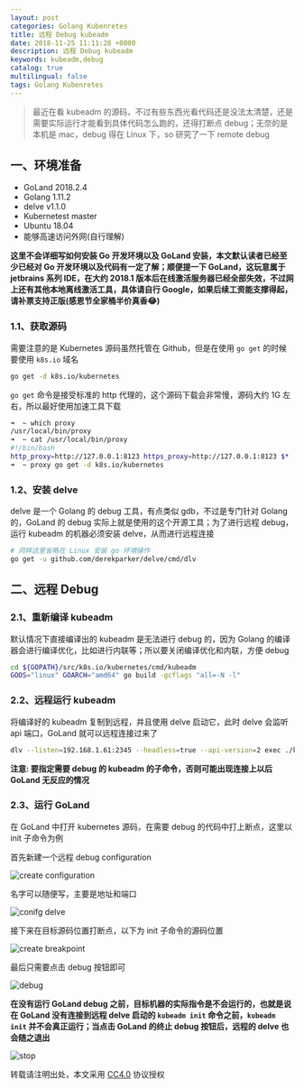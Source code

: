 ```yaml
---
layout: post
categories: Golang Kubenretes
title: 远程 Debug kubeadm
date: 2018-11-25 11:11:28 +0800
description: 远程 Debug kubeadm
keywords: kubeadm,debug
catalog: true
multilingual: false
tags: Golang Kubenretes
---
```


> 最近在看 kubeadm 的源码，不过有些东西光看代码还是没法太清楚，还是需要实际运行才能看到具体代码怎么跑的，还得打断点 debug；无奈的是本机是 mac，debug 得在 Linux 下，so 研究了一下 remote debug

## 一、环境准备

- GoLand 2018.2.4
- Golang 1.11.2
- delve v1.1.0
- Kubernetest master
- Ubuntu 18.04
- 能够高速访问外网(自行理解)

**这里不会详细写如何安装 Go 开发环境以及 GoLand 安装，本文默认读者已经至少已经对 Go 开发环境以及代码有一定了解；顺便提一下 GoLand，这玩意属于 jetbrains 系列 IDE，在大约 2018.1 版本后在线激活服务器已经全部失效，不过网上还有其他本地离线激活工具，具体请自行 Google，如果后续工资能支撑得起，请补票支持正版(感恩节全家桶半价真香😂)**

### 1.1、获取源码

需要注意的是 Kubernetes 源码虽然托管在 Github，但是在使用 `go get` 的时候要使用 `k8s.io` 域名

``` sh
go get -d k8s.io/kubernetes
```

`go get` 命令是接受标准的 http 代理的，这个源码下载会非常慢，源码大约 1G 左右，所以最好使用加速工具下载

``` sh
➜  ~ which proxy
/usr/local/bin/proxy
➜  ~ cat /usr/local/bin/proxy
#!/bin/bash
http_proxy=http://127.0.0.1:8123 https_proxy=http://127.0.0.1:8123 $*
➜  ~ proxy go get -d k8s.io/kubernetes
```

### 1.2、安装 delve

delve 是一个 Golang 的 debug 工具，有点类似 gdb，不过是专门针对 Golang 的，GoLand 的 debug 实际上就是使用的这个开源工具；为了进行远程 debug，运行 kubeadm 的机器必须安装 delve，从而进行远程连接

``` sh
# 同样这里省略在 Linux 安装 go 环境操作
go get -u github.com/derekparker/delve/cmd/dlv
```

## 二、远程 Debug

### 2.1、重新编译 kubeadm

默认情况下直接编译出的 kubeadm 是无法进行 debug 的，因为 Golang 的编译器会进行编译优化，比如进行内联等；所以要关闭编译优化和内联，方便 debug

``` sh
cd ${GOPATH}/src/k8s.io/kubernetes/cmd/kubeadm
GOOS="linux" GOARCH="amd64" go build -gcflags "all=-N -l"
```

### 2.2、远程运行 kubeadm

将编译好的 kubeadm 复制到远程，并且使用 delve 启动它，此时 delve 会监听 api 端口，GoLand 就可以远程连接过来了

``` sh
dlv --listen=192.168.1.61:2345 --headless=true --api-version=2 exec ./kubeadm init
```

**注意: 要指定需要 debug 的 kubeadm 的子命令，否则可能出现连接上以后 GoLand 无反应的情况**

### 2.3、运行 GoLand

在 GoLand 中打开 kubernetes 源码，在需要 debug 的代码中打上断点，这里以 init 子命令为例

首先新建一个远程 debug configuration

![create configuration](https://mritd.b0.upaiyun.com/markdown/i6oed.png)

名字可以随便写，主要是地址和端口

![conifg delve](https://mritd.b0.upaiyun.com/markdown/rmczj.png)

接下来在目标源码位置打断点，以下为 init 子命令的源码位置

![create breakpoint](https://mritd.b0.upaiyun.com/markdown/ylf97.png)

最后只需要点击 debug 按钮即可

![debug](https://mritd.b0.upaiyun.com/markdown/ns2yw.png)

**在没有运行 GoLand debug 之前，目标机器的实际指令是不会运行的，也就是说在 GoLand 没有连接到远程 delve 启动的 `kubeadm init` 命令之前，`kubeadm init` 并不会真正运行；当点击 GoLand 的终止 debug 按钮后，远程的 delve 也会随之退出**

![stop](https://mritd.b0.upaiyun.com/markdown/lmdke.png)


转载请注明出处，本文采用 [CC4.0](http://creativecommons.org/licenses/by-nc-nd/4.0/) 协议授权
